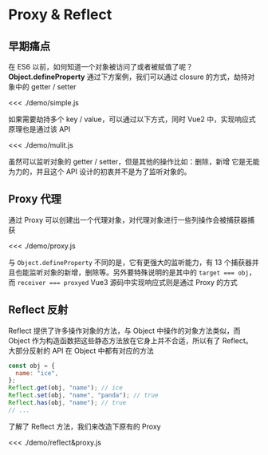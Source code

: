 # Proxy & Reflect

## 早期痛点

在 ES6 以前，如何知道一个对象被访问了或者被赋值了呢？  
**Object.defineProperty**
通过下方案例，我们可以通过 closure 的方式，劫持对象中的 getter / setter

<<< ./demo/simple.js

如果需要劫持多个 key / value，可以通过以下方式，同时 Vue2 中，实现响应式原理也是通过该 API

<<< ./demo/mulit.js

虽然可以监听对象的 getter / setter，但是其他的操作比如：删除，新增 它是无能为力的，并且这个 API 设计的初衷并不是为了监听对象的。

## Proxy 代理

通过 Proxy 可以创建出一个代理对象，对代理对象进行一些列操作会被捕获器捕获

<<< ./demo/proxy.js

与 `Object.defineProperty` 不同的是，它有更强大的监听能力，有 13 个捕获器并且也能监听对象的新增，删除等。另外要特殊说明的是其中的 `target === obj`，而 `receiver === proxyed`
Vue3 源码中实现响应式则是通过 Proxy 的方式

## Reflect 反射

Reflect 提供了许多操作对象的方法，与 Object 中操作的对象方法类似，而 Object 作为构造函数把这些静态方法放在它身上并不合适，所以有了 Reflect。  
大部分反射的 API 在 Object 中都有对应的方法

```js
const obj = {
  name: "ice",
};
Reflect.get(obj, "name"); // ice
Reflect.set(obj, "name", "panda"); // true
Reflect.has(obj, "name"); // true
// ...
```

了解了 Reflect 方法，我们来改造下原有的 Proxy

<<< ./demo/reflect&proxy.js
